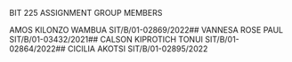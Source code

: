 BIT 225 ASSIGNMENT
GROUP MEMBERS

AMOS KILONZO WAMBUA                SIT/B/01-02869/2022##
VANNESA ROSE PAUL                  SIT/B/01-03432/2021##
CALSON KIPROTICH TONUI             SIT/B/01-02864/2022##
CICILIA AKOTSI                     SIT/B/01-02895/2022

